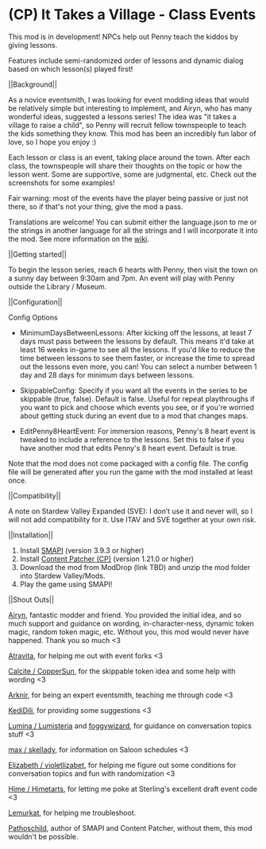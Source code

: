 # (CP) It Takes a Village - Class Events

This mod is in development! NPCs help out Penny teach the kiddos by giving lessons.

Features include semi-randomized order of lessons and dynamic dialog based on which lesson(s) played first!

||Background||

As a novice eventsmith, I was looking for event modding ideas that would be relatively simple but interesting to implement, and Airyn, who has many wonderful ideas, suggested a lessons series! The idea was "it takes a village to raise a child", so Penny will recruit fellow townspeople to teach the kids something they know. This mod has been an incredibly fun labor of love, so I hope you enjoy :)

Each lesson or class is an event, taking place around the town. After each class, the townspeople will share their thoughts on the topic or how the lesson went. Some are supportive, some are judgmental, etc. Check out the screenshots for some examples!

Fair warning: most of the events have the player being passive or just not there, so if that's not your thing, give the mod a pass.

Translations are welcome! You can submit either the language.json to me or the strings in another language for all the strings and I will incorporate it into the mod. See more information on the <a href="https://stardewvalleywiki.com/Modding:Translations">wiki</a>.


||Getting started||

To begin the lesson series, reach 6 hearts with Penny, then visit the town on a sunny day between 9:30am and 7pm. An event will play with Penny outside the Library / Museum.


||Configuration||

Config Options

* MinimumDaysBetweenLessons: After kicking off the lessons, at least 7 days must pass between the lessons by default. This means it'd take at least 16 weeks in-game to see all the lessons. If you'd like to reduce the time between lessons to see them faster, or increase the time to spread out the lessons even more, you can! You can select a number between 1 day and 28 days for minimum days between lessons.

* SkippableConfig: Specify if you want all the events in the series to be skippable (true, false). Default is false. Useful for repeat playthroughs if you want to pick and choose which events you see, or if you're worried about getting stuck during an event due to a mod that changes maps.

* EditPenny8HeartEvent: For immersion reasons, Penny's 8 heart event is tweaked to include a reference to the lessons. Set this to false if you have another mod that edits Penny's 8 heart event. Default is true.

Note that the mod does not come packaged with a config file. The config file will be generated after you run the game with the mod installed at least once. 


||Compatibility||

A note on Stardew Valley Expanded (SVE): I don’t use it and never will, so I will not add compatibility for it. Use ITAV and SVE together at your own risk.


||Installation||

1. Install <a href="https://www.nexusmods.com/stardewvalley/mods/2400">SMAPI</a> (version 3.9.3 or higher)
2. Install <a href="https://www.nexusmods.com/stardewvalley/mods/1915">Content Patcher (CP)</a> (version 1.21.0 or higher)
3. Download the mod from ModDrop (link TBD) and unzip the mod folder into Stardew Valley/Mods.
4. Play the game using SMAPI!



||Shout Outs||

<a href="https://www.moddrop.com/stardew-valley/profile/182160/mods">Airyn</a>, fantastic modder and friend. You provided the initial idea, and so much support and guidance on wording, in-character-ness, dynamic token magic, random token magic, etc. Without you, this mod would never have happened. Thank you so much <3

<a href ="https://www.nexusmods.com/stardewvalley/users/116553368?tab=user+files">Atravita</a>, for helping me out with event forks <3

<a href ="https://www.nexusmods.com/stardewvalley/users/114762643?tab=user+files">Calcite / CopperSun</a>, for the skippable token idea and some help with wording <3

<a href ="https://www.nexusmods.com/stardewvalley/users/92469153?tab=user+files">Arknir</a>, for being an expert eventsmith, teaching me through code <3

<a href ="https://www.moddrop.com/stardew-valley/profile/225898/mods">KediDili</a>, for providing some suggestions <3

<a href ="https://www.nexusmods.com/stardewvalley/users/5575844?tab=user+files">Lumina / Lumisteria</a> and <a href ="https://www.nexusmods.com/stardewvalley/users/48380238?tab=user+files">foggywizard</a>, for guidance on conversation topics stuff <3

<a href ="https://www.nexusmods.com/stardewvalley/users/95265773?tab=user+files">max / skellady</a>, for information on Saloon schedules <3

<a href ="https://www.nexusmods.com/stardewvalley/users/120958053?tab=user+files">Elizabeth / violetlizabet</a>, for helping me figure out some conditions for conversation topics and fun with randomization <3

<a href ="https://www.nexusmods.com/stardewvalley/users/108124018?tab=user+files">Hime / Himetarts</a>, for letting me poke at Sterling's excellent draft event code <3

<a href="https://www.nexusmods.com/stardewvalley/users/68088657?tab=user+files">Lemurkat</a>, for helping me troubleshoot.

<a href="https://www.nexusmods.com/stardewvalley/users/1552317?tab=user+files">Pathoschild</a>, author of SMAPI and Content Patcher, without them, this mod wouldn't be possible.